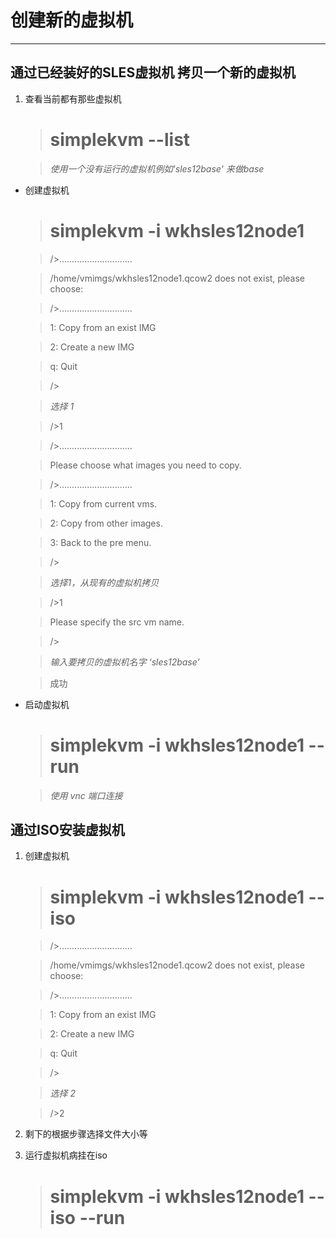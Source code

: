 # 创建新的虚拟机

***

## 通过已经装好的SLES虚拟机 拷贝一个新的虚拟机

1. 查看当前都有那些虚拟机

    >   # simplekvm --list

    > *使用一个没有运行的虚拟机例如'sles12base' 来做base*

- 创建虚拟机

    >   # simplekvm -i wkhsles12node1

    >   />.............................

    >   /home/vmimgs/wkhsles12node1.qcow2 does not exist, please choose:

    >    />.............................

    >   1: Copy from an exist IMG

    >   2: Create a new IMG

    >   q: Quit

    >   />

    > *选择 1*

    >    />1

    >   />.............................

    >   Please choose what images you need to copy.

    >   />.............................

    >   1: Copy from current vms.

    >   2: Copy from other images.

    >   3: Back to the pre menu.

    >   />

    > *选择1，从现有的虚拟机拷贝*

    >   />1

    >   Please specify the src vm name.

    >   />

    > *输入要拷贝的虚拟机名字 ‘sles12base’*

    > 成功

- 启动虚拟机

    >   # simplekvm -i wkhsles12node1 --run

    > *使用  vnc 端口连接*

## 通过ISO安装虚拟机


1. 创建虚拟机

    >   # simplekvm -i wkhsles12node1 --iso

    >   />.............................

    >   /home/vmimgs/wkhsles12node1.qcow2 does not exist, please choose:

    >    />.............................

    >   1: Copy from an exist IMG

    >   2: Create a new IMG

    >   q: Quit

    >   />

    > *选择 2*

    >   />2

2. 剩下的根据步骤选择文件大小等

3. 运行虚拟机病挂在iso

    >   # simplekvm -i wkhsles12node1 --iso --run

